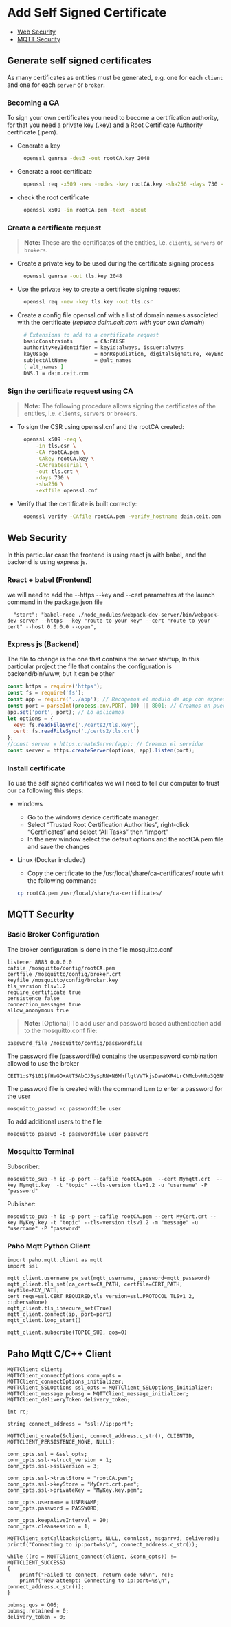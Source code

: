 # Add Self Signed Certificate

  - [Web Security](#Web)
  - [MQTT Security](#MQTT)

## Generate self signed certificates

As many certificates as entities must be generated, e.g. one for each `client` and one for each `server` or `broker`.

### Becoming a CA

To sign your own certificates you need to become a certification authority, for that you need a private key (.key) and a Root Certificate Authority certificate (.pem).

- Generate a key

  ```sh
    openssl genrsa -des3 -out rootCA.key 2048
  ```

- Generate a root certificate

  ```sh
    openssl req -x509 -new -nodes -key rootCA.key -sha256 -days 730 -out rootCA.pem
  ```

- check the root certificate

  ```sh
    openssl x509 -in rootCA.pem -text -noout
  ```

### Create a certificate request

> **Note:** These are the certificates of the entities, i.e. `clients`, `servers` or `brokers`.

- Create a private key to be used during the certificate signing process

  ```sh
    openssl genrsa -out tls.key 2048
  ```

- Use the private key to create a certificate signing request

  ```sh
    openssl req -new -key tls.key -out tls.csr
  ```

- Create a config file openssl.cnf with a list of domain names associated with the certificate (*replace daim.ceit.com with your own domain*)

  ```sh
    # Extensions to add to a certificate request
    basicConstraints       = CA:FALSE
    authorityKeyIdentifier = keyid:always, issuer:always
    keyUsage               = nonRepudiation, digitalSignature, keyEncipherment, dataEncipherment
    subjectAltName         = @alt_names
    [ alt_names ]
    DNS.1 = daim.ceit.com
  ```

### Sign the certificate request using CA

> **Note:** The following procedure allows signing the certificates of the entities, i.e. `clients`, `servers` or `brokers`.

- To sign the CSR using openssl.cnf and the rootCA created:

  ```sh
    openssl x509 -req \
        -in tls.csr \
        -CA rootCA.pem \
        -CAkey rootCA.key \
        -CAcreateserial \
        -out tls.crt \
        -days 730 \
        -sha256 \
        -extfile openssl.cnf
  ```

- Verify that the certificate is built correctly:

  ```sh
    openssl verify -CAfile rootCA.pem -verify_hostname daim.ceit.com tls.crt
  ```

## Web Security

In this particular case the frontend is using react js with babel, and the backend is using express js.

### React + babel (Frontend)

 we will need to add the --https --key and --cert parameters at the launch command in the package.json file

  ```console
    "start": "babel-node ./node_modules/webpack-dev-server/bin/webpack-dev-server --https --key "route to your key" --cert "route to your cert" --host 0.0.0.0 --open",
  ```

### Express js (Backend)

  The file to change is the one that contains the server startup, In this particular project the file that contains the configuration is backend/bin/www, but it can be other

  ```js
  const https = require('https');
  const fs = require('fs');
  const app = require('../app'); // Recogemos el modulo de app con express
  const port = parseInt(process.env.PORT, 10) || 8001; // Creamos un puerto
  app.set('port', port); // Lo aplicamos
  let options = {
    key: fs.readFileSync('./certs2/tls.key'),
    cert: fs.readFileSync('./certs2/tls.crt')
  };
  //const server = https.createServer(app); // Creamos el servidor
  const server = https.createServer(options, app).listen(port);
  ```

### Install certificate

To use the self signed certificates we will need to tell our computer to trust our ca following this steps:

- windows
    - Go to the windows device certificate manager.
    - Select “Trusted Root Certification Authorities”, right-click “Certificates” and select “All Tasks” then “Import”
    - In the new window select the default options and the rootCA.pem file and save the changes
- Linux (Docker included)
    - Copy the certificate to the /usr/local/share/ca-certificates/ route whit the following command:

    ```sh
    cp rootCA.pem /usr/local/share/ca-certificates/
    ```

## MQTT Security

### Basic Broker Configuration

The broker configuration is done in the file mosquitto.conf

```console
listener 8883 0.0.0.0
cafile /mosquitto/config/rootCA.pem
certfile /mosquitto/config/broker.crt
keyfile /mosquitto/config/broker.key
tls_version tlsv1.2
require_certificate true
persistence false
connection_messages true
allow_anonymous true
```

> **Note:** [Optional] To add user and password based authentication add to the mosquitto.conf file:

```console
password_file /mosquitto/config/passwordfile
```

The password file (passwordfile) contains the user:password combination allowed to use the broker

``` console
CEIT1:$7$101$fHvGO+AtT5AbCJ5y$pRN+N6MhflgtVVTkjsDawWXR4LrCNMcbvNRo3Q3NMcziVmiZKoC8Z94uD1+mffe9VFNg3xGa5sjJUzRYu0YfYQ==
```

The password file is created with the command turn to enter a password for the user

```console
mosquitto_passwd -c passwordfile user
```

To add additional users to the file

```console
mosquitto_passwd -b passwordfile user password
```

### Mosquitto Terminal

Subscriber:

```console
mosquitto_sub -h ip -p port --cafile rootCA.pem  --cert Mymqtt.crt  --key Mymqtt.key  -t "topic" --tls-version tlsv1.2 -u "username" -P "password"
```

Publisher:

```console
mosquitto_pub -h ip -p port --cafile rootCA.pem --cert MyCert.crt --key MyKey.key -t "topic" --tls-version tlsv1.2 -m "message" -u "username" -P "password"
```

### Paho Mqtt Python Client

```console
import paho.mqtt.client as mqtt
import ssl

mqtt_client.username_pw_set(mqtt_username, password=mqtt_password)
mqtt_client.tls_set(ca_certs=CA_PATH, certfile=CERT_PATH, keyfile=KEY_PATH, cert_reqs=ssl.CERT_REQUIRED,tls_version=ssl.PROTOCOL_TLSv1_2, ciphers=None)
mqtt_client.tls_insecure_set(True)
mqtt_client.connect(ip, port=port)
mqtt_client.loop_start()

mqtt_client.subscribe(TOPIC_SUB, qos=0)
```

## Paho Mqtt C/C++ Client

```console
MQTTClient client;
MQTTClient_connectOptions conn_opts = MQTTClient_connectOptions_initializer;
MQTTClient_SSLOptions ssl_opts = MQTTClient_SSLOptions_initializer;
MQTTClient_message pubmsg = MQTTClient_message_initializer;
MQTTClient_deliveryToken delivery_token;

int rc;

string connect_address = "ssl://ip:port";

MQTTClient_create(&client, connect_address.c_str(), CLIENTID, MQTTCLIENT_PERSISTENCE_NONE, NULL);

conn_opts.ssl = &ssl_opts;
conn_opts.ssl->struct_version = 1;
conn_opts.ssl->sslVersion = 3;

conn_opts.ssl->trustStore = "rootCA.pem";
conn_opts.ssl->keyStore = "MyCert.crt.pem";
conn_opts.ssl->privateKey = "MyKey.key.pem";

conn_opts.username = USERNAME;
conn_opts.password = PASSWORD;

conn_opts.keepAliveInterval = 20;
conn_opts.cleansession = 1;

MQTTClient_setCallbacks(client, NULL, connlost, msgarrvd, delivered);
printf("Connecting to ip:port=%s\n", connect_address.c_str());

while ((rc = MQTTClient_connect(client, &conn_opts)) != MQTTCLIENT_SUCCESS)
{
    printf("Failed to connect, return code %d\n", rc);
    printf("New attempt: Connecting to ip:port=%s\n", connect_address.c_str());
}

pubmsg.qos = QOS;
pubmsg.retained = 0;
delivery_token = 0;
```
